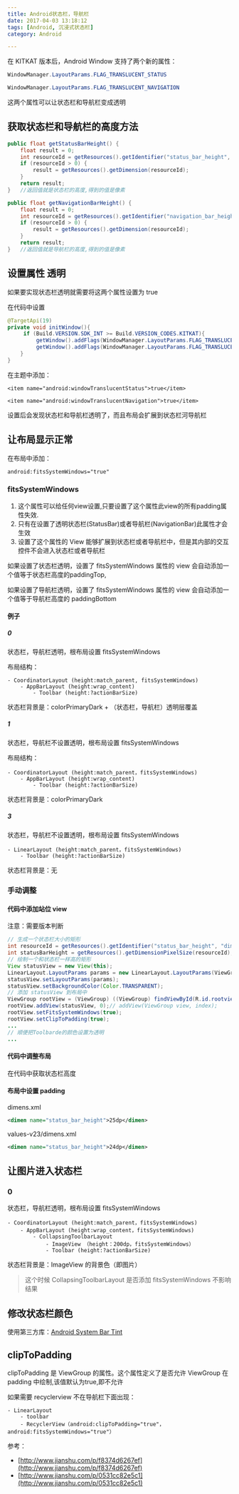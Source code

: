 ```yaml
---
title: Android状态栏，导航栏
date: 2017-04-03 13:18:12
tags: [Android, 沉浸式状态栏]
category: Android

---
```



在 KITKAT 版本后，Android Window 支持了两个新的属性：

```java
WindowManager.LayoutParams.FLAG_TRANSLUCENT_STATUS

WindowManager.LayoutParams.FLAG_TRANSLUCENT_NAVIGATION
```

这两个属性可以让状态栏和导航栏变成透明

## 获取状态栏和导航栏的高度方法

```java
public float getStatusBarHeight() {
    float result = 0;
    int resourceId = getResources().getIdentifier("status_bar_height", "dimen", "android");
    if (resourceId > 0) {
        result = getResources().getDimension(resourceId);
    }
    return result;
}   //返回值就是状态栏的高度,得到的值是像素
```

<!--more-->

```java
public float getNavigationBarHeight() {
    float result = 0;
    int resourceId = getResources().getIdentifier("navigation_bar_height", "dimen", "android");
    if (resourceId > 0) {
        result = getResources().getDimension(resourceId);
    }
    return result;
}   //返回值就是导航栏的高度,得到的值是像素
```

## 设置属性 透明

如果要实现状态栏透明就需要将这两个属性设置为 true

在代码中设置

```java
@TargetApi(19)
private void initWindow(){
     if (Build.VERSION.SDK_INT >= Build.VERSION_CODES.KITKAT){
         getWindow().addFlags(WindowManager.LayoutParams.FLAG_TRANSLUCENT_STATUS);
         getWindow().addFlags(WindowManager.LayoutParams.FLAG_TRANSLUCENT_NAVIGATION);   
    }
}
```

在主题中添加： 

```
<item name="android:windowTranslucentStatus">true</item>

<item name="android:windowTranslucentNavigation">true</item>
```

设置后会发现状态栏和导航栏透明了，而且布局会扩展到状态栏河导航栏

## 让布局显示正常

在布局中添加：
```
android:fitsSystemWindows="true"
```

### fitsSystemWindows

1. 这个属性可以给任何view设置,只要设置了这个属性此view的所有padding属性失效.
2. 只有在设置了透明状态栏(StatusBar)或者导航栏(NavigationBar)此属性才会生效
3. 设置了这个属性的 View 能够扩展到状态栏或者导航栏中，但是其内部的交互控件不会进入状态栏或者导航栏

如果设置了状态栏透明，设置了 fitsSystemWindows 属性的 view 会自动添加一个值等于状态栏高度的paddingTop,

如果设置了导航栏透明，设置了 fitsSystemWindows 属性的 view 会自动添加一个值等于导航栏高度的 paddingBottom


#### 例子

##### 0

状态栏，导航栏透明，根布局设置 fitsSystemWindows

布局结构：

```
- CoordinatorLayout (height:match_parent, fitsSystemWindows)
    - AppBarLayout (height:wrap_content)
        - Toolbar (height:?actionBarSize)
```

状态栏背景是：colorPrimaryDark + （状态栏，导航栏）透明层覆盖

##### 1

状态栏，导航栏不设置透明，根布局设置 fitsSystemWindows

布局结构：

```
- CoordinatorLayout (height:match_parent，fitsSystemWindows)
    - AppBarLayout (height:wrap_content)
        - Toolbar (height:?actionBarSize)
```

状态栏背景是：colorPrimaryDark

##### 3

状态栏，导航栏不设置透明，根布局设置 fitsSystemWindows

```
- LinearLayout (height:match_parent，fitsSystemWindows)
    - Toolbar (height:?actionBarSize)
```

状态栏背景是：无

### 手动调整

#### 代码中添加站位 view

注意：需要版本判断

```java
// 生成一个状态栏大小的矩形
int resourceId = getResources().getIdentifier("status_bar_height", "dimen", "android");
int statusBarHeight = getResources().getDimensionPixelSize(resourceId);
// 绘制一个和状态栏一样高的矩形
View statusView = new View(this);
LinearLayout.LayoutParams params = new LinearLayout.LayoutParams(ViewGroup.LayoutParams.MATCH_PARENT,statusBarHeight);
statusView.setLayoutParams(params);
statusView.setBackgroundColor(Color.TRANSPARENT);
// 添加 statusView 到布局中
ViewGroup rootView = (ViewGroup) ((ViewGroup) findViewById(R.id.rootview));
rootView.addView(statusView, 0);// addView(ViewGroup view, index);
rootView.setFitsSystemWindows(true);
rootView.setClipToPadding(true);
...
// 顺便把Toolbarde的颜色设置为透明
...
```

#### 代码中调整布局

在代码中获取状态栏高度


#### 布局中设置 padding

dimens.xml

```xml
<dimen name="status_bar_height">25dp</dimen>
```

values-v23/dimens.xml

```xml
<dimen name="status_bar_height">24dp</dimen>
```

## 让图片进入状态栏

### 0

状态栏，导航栏透明，根布局设置 fitsSystemWindows


```
- CoordinatorLayout (height:match_parent，fitsSystemWindows)
    - AppBarLayout (height:wrap_content，fitsSystemWindows)
        - CollapsingToolbarLayout
            - ImageView （height：200dp，fitsSystemWindows）
            - Toolbar (height:?actionBarSize)

```

状态栏背景是：ImageView 的背景色（即图片）

>这个时候 CollapsingToolbarLayout 是否添加 fitsSystemWindows 不影响结果



## 修改状态栏颜色

使用第三方库：[Android System Bar Tint](https://github.com/jgilfelt/SystemBarTint)

## clipToPadding

clipToPadding 是 ViewGroup 的属性。这个属性定义了是否允许 ViewGroup 在 padding 中绘制,该值默认为true,即不允许

如果需要 recyclerview 不在导航栏下面出现：

```
- LinearLayout
    - toolbar
    - RecyclerView（android:clipToPadding="true"，android:fitsSystemWindows="true"）
```




参考：

- [http://www.jianshu.com/p/f8374d6267ef](http://www.jianshu.com/p/f8374d6267ef)
- [http://www.jianshu.com/p/0531cc82e5c1](http://www.jianshu.com/p/0531cc82e5c1)
